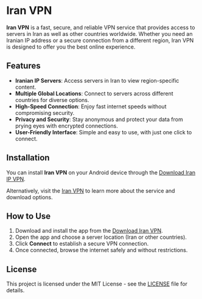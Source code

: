 # Iran VPN

**Iran VPN** is a fast, secure, and reliable VPN service that provides access to servers in Iran as well as other countries worldwide. Whether you need an Iranian IP address or a secure connection from a different region, Iran VPN is designed to offer you the best online experience.

## Features

- **Iranian IP Servers**: Access servers in Iran to view region-specific content.
- **Multiple Global Locations**: Connect to servers across different countries for diverse options.
- **High-Speed Connection**: Enjoy fast internet speeds without compromising security.
- **Privacy and Security**: Stay anonymous and protect your data from prying eyes with encrypted connections.
- **User-Friendly Interface**: Simple and easy to use, with just one click to connect.

## Installation

You can install **Iran VPN** on your Android device through the [Download Iran IP VPN](https://play.google.com/store/apps/details?id=com.almas.iranfastvpn).

Alternatively, visit the [Iran VPN](https://iranfastvpn.com) to learn more about the service and download options.

## How to Use

1. Download and install the app from the [Download Iran VPN](https://play.google.com/store/apps/details?id=com.almas.iranfastvpn).
2. Open the app and choose a server location (Iran or other countries).
3. Click **Connect** to establish a secure VPN connection.
4. Once connected, browse the internet safely and without restrictions.

## License

This project is licensed under the MIT License - see the [LICENSE](LICENSE) file for details.
